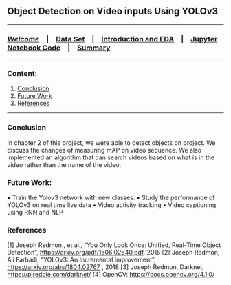 
##  Object Detection on Video inputs Using YOLOv3

<HR>

### [**_Welcome_**](readme.md)&emsp;|&emsp;[Data Set](data-set.md)&emsp;|&emsp;[Introduction and EDA](eda.md)&emsp;|&emsp;[Jupyter Notebook Code](YOLOv3.ipynb)&emsp;|&emsp;[Summary](summary.md)
<HR>

### Content:
1. [Conclusion](#conclusion)
2. [Future Work](#future-work)
3. [References](#references)

<HR>

### Conclusion


In chapter 2 of this project, we were able to detect objects on project. We discuss the changes of measuring mAP on video sequence. We also implemented an algorithm that can search videos based on what is in the video rather than the name of the video.

### Future Work:

•	Train the Yolov3 network with new classes. 
•	Study the performance of YOLOv3 on real time live data
•	Video activity tracking
•	Video captioning using RNN and NLP 

### References
[1] Joseph Redmon., et al., “You Only Look Once: Unified, Real-Time Object Detection”, https://arxiv.org/pdf/1506.02640.pdf, 2015
[2] Joseph Redmon, Ali Farhadi, “YOLOv3: An Incremental Improvement”, https://arxiv.org/abs/1804.02767 , 2018
[3] Joseph Redmon, Darknet, https://pjreddie.com/darknet/
[4] OpenCV: https://docs.opencv.org/4.1.0/
